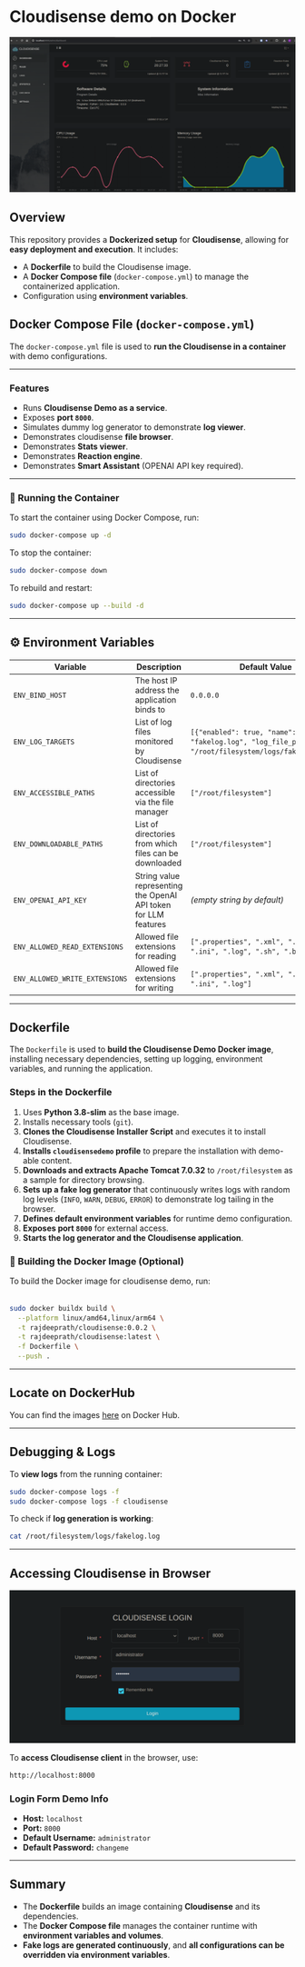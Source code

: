# Cloudisense demo on Docker

![Cloudisense Demo](assets/dashboard.png)


## Overview

This repository provides a **Dockerized setup** for **Cloudisense**, allowing for **easy deployment and execution**. It includes:

- A **Dockerfile** to build the Cloudisense image.
- A **Docker Compose file** (`docker-compose.yml`) to manage the containerized application.
- Configuration using **environment variables**.



## Docker Compose File (`docker-compose.yml`)

The `docker-compose.yml` file is used to **run the Cloudisense in a container** with demo configurations.


---

### Features

- Runs **Cloudisense Demo as a service**.
- Exposes **port `8000`**.
- Simulates dummy log generator to demonstrate **log viewer**.
- Demonstrates cloudisense **file browser**.
- Demonstrates **Stats viewer**.
- Demonstrates **Reaction engine**.
- Demonstrates **Smart Assistant** (OPENAI API key required).

---


### 🔹 Running the Container

To start the container using Docker Compose, run:

```bash
sudo docker-compose up -d
```

To stop the container:

```bash
sudo docker-compose down
```

To rebuild and restart:

```bash
sudo docker-compose up --build -d
```


---


## ⚙️ Environment Variables


| **Variable**                    | **Description**                                                                 | **Default Value**                                                                                          |
|--------------------------------|---------------------------------------------------------------------------------|-------------------------------------------------------------------------------------------------------------|
| `ENV_BIND_HOST`                | The host IP address the application binds to                                   | `0.0.0.0`                                                                                                   |
| `ENV_LOG_TARGETS`              | List of log files monitored by Cloudisense                                     | `[{"enabled": true, "name": "fakelog.log", "log_file_path": "/root/filesystem/logs/fakelog.log"}]`         |
| `ENV_ACCESSIBLE_PATHS`         | List of directories accessible via the file manager                            | `["/root/filesystem"]`                                                                                      |
| `ENV_DOWNLOADABLE_PATHS`       | List of directories from which files can be downloaded                         | `["/root/filesystem"]`                                                                                      |
| `ENV_OPENAI_API_KEY`           | String value representing the OpenAI API token for LLM features                | *(empty string by default)*                                                                                |
| `ENV_ALLOWED_READ_EXTENSIONS`  | Allowed file extensions for reading                                            | `[".properties", ".xml", ".txt", ".ini", ".log", ".sh", ".bat"]`                                            |
| `ENV_ALLOWED_WRITE_EXTENSIONS` | Allowed file extensions for writing                                            | `[".properties", ".xml", ".txt", ".ini", ".log"]`                                                           |


---


## Dockerfile

The `Dockerfile` is used to **build the Cloudisense Demo Docker image**, installing necessary dependencies, setting up logging, environment variables, and running the application.


### Steps in the Dockerfile

1. Uses **Python 3.8-slim** as the base image.
2. Installs necessary tools (`git`).
3. **Clones the Cloudisense Installer Script** and executes it to install Cloudisense.
4. **Installs `cloudisensedemo` profile** to prepare the installation with demo-able content.
5. **Downloads and extracts Apache Tomcat 7.0.32** to `/root/filesystem` as a sample for directory browsing.
6. **Sets up a fake log generator** that continuously writes logs with random log levels (`INFO`, `WARN`, `DEBUG`, `ERROR`) to demonstrate log tailing in the browser.
7. **Defines default environment variables** for runtime demo configuration.
8. **Exposes port `8000`** for external access.
9. **Starts the log generator and the Cloudisense application**.


### 🔹 Building the Docker Image  (Optional)

To build the Docker image for cloudisense demo, run:

```bash

sudo docker buildx build \
  --platform linux/amd64,linux/arm64 \
  -t rajdeeprath/cloudisense:0.0.2 \
  -t rajdeeprath/cloudisense:latest \
  -f Dockerfile \
  --push .

```

---

## Locate on DockerHub

You can find the images [here](https://hub.docker.com/repository/docker/rajdeeprath/cloudisense/general) on Docker Hub.

---


## Debugging & Logs


To **view logs** from the running container:

```bash
sudo docker-compose logs -f
sudo docker-compose logs -f cloudisense
```


To check if **log generation is working**:

```bash
cat /root/filesystem/logs/fakelog.log
```


---


## Accessing Cloudisense in Browser

![Cloudisense Login](assets/login.png)


To **access Cloudisense client** in the browser, use:

```bash
http://localhost:8000
```


### **Login Form Demo Info**

- **Host:** `localhost`
- **Port:** `8000`
- **Default Username:** `administrator`
- **Default Password:** `changeme`


---


## Summary

- The **Dockerfile** builds an image containing **Cloudisense** and its dependencies.
- The **Docker Compose file** manages the container runtime with **environment variables and volumes**.
- **Fake logs are generated continuously**, and **all configurations can be overridden via environment variables**.
